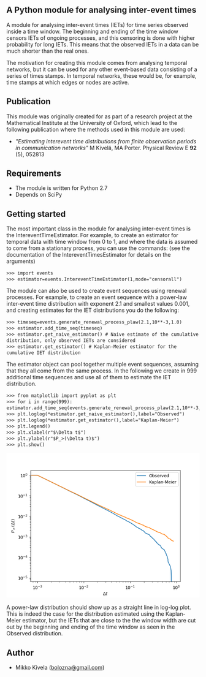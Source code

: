 A Python module for analysing inter-event times
-----------------------------------------------

A module for analysing inter-event times (IETs) for time series observed inside a time window. The beginning and ending of the time window censors IETs of ongoing processes, and this censoring is done with higher probability for long IETs. This means that the observed IETs in a data can be much shorter than the real ones.

The motivation for creating this module comes from analysing temporal networks, but it can be used for any other event-based data consisting of a series of times stamps. In temporal networks, these would be, for example, time stamps at which edges or nodes are active. 

## Publication

 This module was originally created for as part of a research project at the Mathematical Institute at the University of Oxford, which lead to the following publication where the methods used in this module are used:

 * *"Estimating interevent time distributions from finite observation periods in communication networks"* M Kivelä, MA Porter. Physical Review E **92** (5), 052813

## Requirements

* The module is written for Python 2.7
* Depends on SciPy

## Getting started

The most important class in the module for analysing inter-event times is the IntereventTimeEstimator. For example, to create an estimator for temporal data with time window from 0 to 1, and where the data is assumed to come from a stationary process, you can use the commands: (see the documentation of the IntereventTimesEstimator for details on the arguments)

```
>>> import events
>>> estimator=events.IntereventTimeEstimator(1,mode="censorall")
```

The module can also be used to create event sequences using renewal processes. For example, to create an event sequence with a power-law inter-event time distribution with exponent 2.1 and smallest values 0.001, and creating estimates for the IET distributions you do the following:

```
>>> timeseq=events.generate_renewal_process_plaw(2.1,10**-3,1.0)
>>> estimator.add_time_seq(timeseq)
>>> estimator.get_naive_estimator() # Naive estimate of the cumulative distribution, only observed IETs are considered
>>> estimator.get_estimator() # Kaplan-Meier estimator for the cumulative IET distribution
```

The estimator object can pool together multiple event sequences, assuming that they all come from the same process. In the following we create in 999 additional time sequences and use all of them to estimate the IET distribution. 

```
>>> from matplotlib import pyplot as plt
>>> for i in range(999): estimator.add_time_seq(events.generate_renewal_process_plaw(2.1,10**-3,1.0))
>>> plt.loglog(*estimator.get_naive_estimator(),label="Observed")
>>> plt.loglog(*estimator.get_estimator(),label="Kaplan-Meier")
>>> plt.legend()
>>> plt.xlabel(r"$\Delta t$")
>>> plt.ylabel(r"$P_>(\Delta t)$")
>>> plt.show()
```

![Interevent time distribution](https://raw.githubusercontent.com/bolozna/iet/master/iet-distributions-plaw.png "Naive and Kaplan-Meier estimates for the inter-event time distribution.")

A power-law distribution should show up as a straight line in log-log plot. This is indeed the case for the distribution estimated using the Kaplan-Meier estimator, but the IETs that are close to the the window width are cut out by the beginning and ending of the time window as seen in the Observed distribution.

## Author 

 * Mikko Kivela (bolozna@gmail.com)

